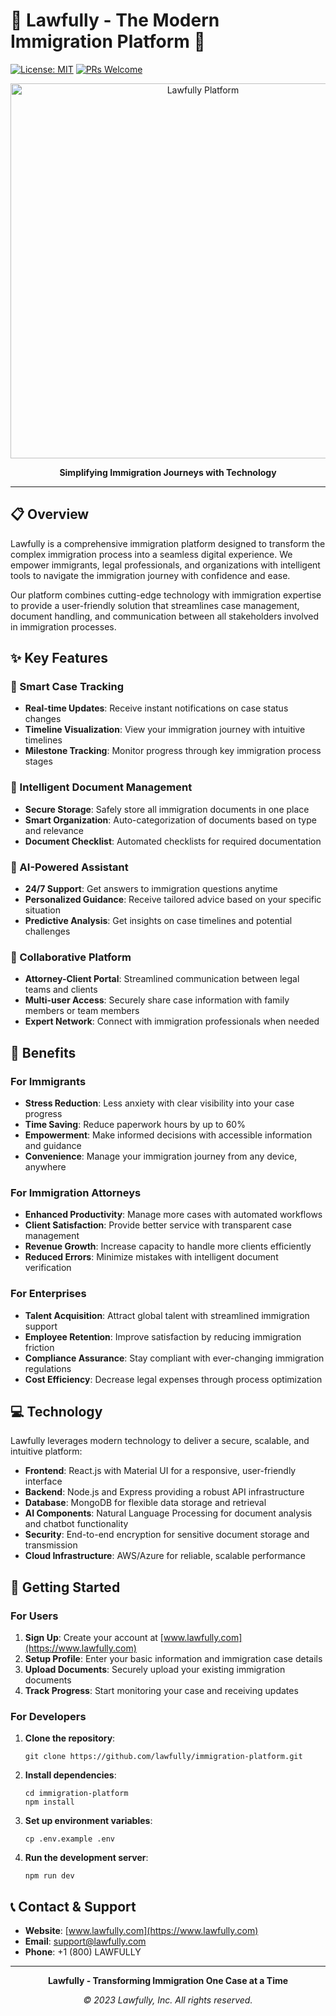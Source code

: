 # 🌟 Lawfully - The Modern Immigration Platform 🌟

[![License: MIT](https://img.shields.io/badge/License-MIT-yellow.svg)](https://opensource.org/licenses/MIT)
[![PRs Welcome](https://img.shields.io/badge/PRs-welcome-brightgreen.svg)](http://makeapullrequest.com)

<p align="center">
  <img src="https://via.placeholder.com/600x300.png?text=Lawfully+Immigration+Platform" alt="Lawfully Platform" width="600">
</p>

<p align="center">
  <b>Simplifying Immigration Journeys with Technology</b>
</p>

---

## 📋 Overview

Lawfully is a comprehensive immigration platform designed to transform the complex immigration process into a seamless digital experience. We empower immigrants, legal professionals, and organizations with intelligent tools to navigate the immigration journey with confidence and ease.

Our platform combines cutting-edge technology with immigration expertise to provide a user-friendly solution that streamlines case management, document handling, and communication between all stakeholders involved in immigration processes.

## ✨ Key Features

### 📱 Smart Case Tracking
- **Real-time Updates**: Receive instant notifications on case status changes  
- **Timeline Visualization**: View your immigration journey with intuitive timelines  
- **Milestone Tracking**: Monitor progress through key immigration process stages  

### 📄 Intelligent Document Management
- **Secure Storage**: Safely store all immigration documents in one place  
- **Smart Organization**: Auto-categorization of documents based on type and relevance  
- **Document Checklist**: Automated checklists for required documentation  

### 🤖 AI-Powered Assistant
- **24/7 Support**: Get answers to immigration questions anytime  
- **Personalized Guidance**: Receive tailored advice based on your specific situation  
- **Predictive Analysis**: Get insights on case timelines and potential challenges  

### 👥 Collaborative Platform
- **Attorney-Client Portal**: Streamlined communication between legal teams and clients  
- **Multi-user Access**: Securely share case information with family members or team members  
- **Expert Network**: Connect with immigration professionals when needed  

## 🎯 Benefits

### For Immigrants
- **Stress Reduction**: Less anxiety with clear visibility into your case progress  
- **Time Saving**: Reduce paperwork hours by up to 60%  
- **Empowerment**: Make informed decisions with accessible information and guidance  
- **Convenience**: Manage your immigration journey from any device, anywhere  

### For Immigration Attorneys
- **Enhanced Productivity**: Manage more cases with automated workflows  
- **Client Satisfaction**: Provide better service with transparent case management  
- **Revenue Growth**: Increase capacity to handle more clients efficiently  
- **Reduced Errors**: Minimize mistakes with intelligent document verification  

### For Enterprises
- **Talent Acquisition**: Attract global talent with streamlined immigration support  
- **Employee Retention**: Improve satisfaction by reducing immigration friction  
- **Compliance Assurance**: Stay compliant with ever-changing immigration regulations  
- **Cost Efficiency**: Decrease legal expenses through process optimization  

## 💻 Technology

Lawfully leverages modern technology to deliver a secure, scalable, and intuitive platform:

- **Frontend**: React.js with Material UI for a responsive, user-friendly interface  
- **Backend**: Node.js and Express providing a robust API infrastructure  
- **Database**: MongoDB for flexible data storage and retrieval  
- **AI Components**: Natural Language Processing for document analysis and chatbot functionality  
- **Security**: End-to-end encryption for sensitive document storage and transmission  
- **Cloud Infrastructure**: AWS/Azure for reliable, scalable performance  

## 🚀 Getting Started

### For Users
1. **Sign Up**: Create your account at [www.lawfully.com](https://www.lawfully.com)  
2. **Setup Profile**: Enter your basic information and immigration case details  
3. **Upload Documents**: Securely upload your existing immigration documents  
4. **Track Progress**: Start monitoring your case and receiving updates  

### For Developers
1. **Clone the repository**:  
   ```
   git clone https://github.com/lawfully/immigration-platform.git
   ```
2. **Install dependencies**:  
   ```
   cd immigration-platform
   npm install
   ```
3. **Set up environment variables**:  
   ```
   cp .env.example .env
   ```
4. **Run the development server**:  
   ```
   npm run dev
   ```

## 📞 Contact & Support

- **Website**: [www.lawfully.com](https://www.lawfully.com)  
- **Email**: support@lawfully.com  
- **Phone**: +1 (800) LAWFULLY  

---

<p align="center">
  <b>Lawfully - Transforming Immigration One Case at a Time</b>
</p>

<p align="center">
  <i>© 2023 Lawfully, Inc. All rights reserved.</i>
</p>

